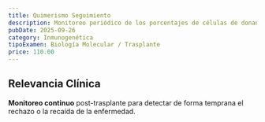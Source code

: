 ```yaml
---
title: Quimerismo Seguimiento
description: Monitoreo periódico de los porcentajes de células de donante y paciente después del trasplante de médula ósea.
pubDate: 2025-09-26
category: Inmunogenética
tipoExamen: Biología Molecular / Trasplante
price: 110.00
---
```


## Relevancia Clínica
**Monitoreo continuo** post-trasplante para detectar de forma temprana el rechazo o la recaída de la enfermedad.